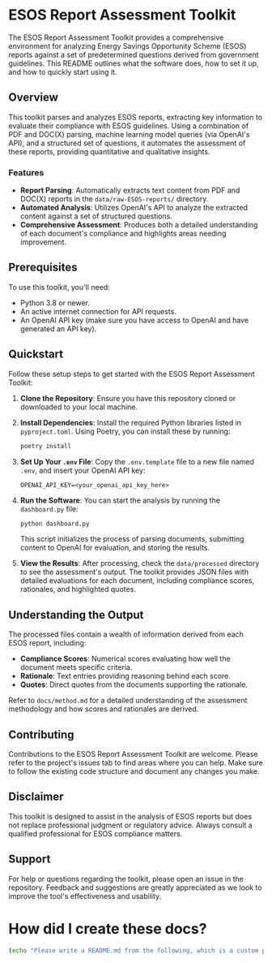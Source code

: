 # ESOS Report Assessment Toolkit

The ESOS Report Assessment Toolkit provides a comprehensive environment for analyzing Energy Savings Opportunity Scheme (ESOS) reports against a set of predetermined questions derived from government guidelines. This README outlines what the software does, how to set it up, and how to quickly start using it.

## Overview

This toolkit parses and analyzes ESOS reports, extracting key information to evaluate their compliance with ESOS guidelines. Using a combination of PDF and DOC(X) parsing, machine learning model queries (via OpenAI's API), and a structured set of questions, it automates the assessment of these reports, providing quantitative and qualitative insights.

### Features

- **Report Parsing**: Automatically extracts text content from PDF and DOC(X) reports in the `data/raw-ESOS-reports/` directory.
- **Automated Analysis**: Utilizes OpenAI's API to analyze the extracted content against a set of structured questions.
- **Comprehensive Assessment**: Produces both a detailed understanding of each document's compliance and highlights areas needing improvement.

## Prerequisites

To use this toolkit, you'll need:
- Python 3.8 or newer.
- An active internet connection for API requests.
- An OpenAI API key (make sure you have access to OpenAI and have generated an API key).

## Quickstart

Follow these setup steps to get started with the ESOS Report Assessment Toolkit:

1. **Clone the Repository**:
   Ensure you have this repository cloned or downloaded to your local machine.

2. **Install Dependencies**:
   Install the required Python libraries listed in `pyproject.toml`. Using Poetry, you can install these by running:
   ```bash
   poetry install
   ```

3. **Set Up Your `.env` File**:
   Copy the `.env.template` file to a new file named `.env`, and insert your OpenAI API key:
   ```plaintext
   OPENAI_API_KEY=<your_openai_api_key_here>
   ```

4. **Run the Software**:
   You can start the analysis by running the `dashboard.py` file:
   ```bash
   python dashboard.py
   ```
   This script initializes the process of parsing documents, submitting content to OpenAI for evaluation, and storing the results.

5. **View the Results**:
   After processing, check the `data/processed` directory to see the assessment's output. The toolkit provides JSON files with detailed evaluations for each document, including compliance scores, rationales, and highlighted quotes.

## Understanding the Output

The processed files contain a wealth of information derived from each ESOS report, including:

- **Compliance Scores**: Numerical scores evaluating how well the document meets specific criteria.
- **Rationale**: Text entries providing reasoning behind each score.
- **Quotes**: Direct quotes from the documents supporting the rationale.

Refer to `docs/method.md` for a detailed understanding of the assessment methodology and how scores and rationales are derived.

## Contributing

Contributions to the ESOS Report Assessment Toolkit are welcome. Please refer to the project's issues tab to find areas where you can help. Make sure to follow the existing code structure and document any changes you make.

## Disclaimer

This toolkit is designed to assist in the analysis of ESOS reports but does not replace professional judgment or regulatory advice. Always consult a qualified professional for ESOS compliance matters.

## Support

For help or questions regarding the toolkit, please open an issue in the repository. Feedback and suggestions are greatly appreciated as we look to improve the tool's effectiveness and usability.

# How did I create these docs?

```sh
(echo "Please write a README.md from the following, which is a custom printout of the directory structure and some specific files. Focus on quickstart and setup steps, as well as providing an overview of what the code does. Assume the user has access to the files which would be needed in the data/raw-ESOS-reports/ directory"; sh custom_repo_describe.sh) | llm
```

